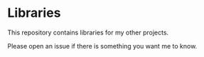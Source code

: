 # Libraries

This repository contains libraries for my other projects.

Please open an issue if there is something you want me to know.
